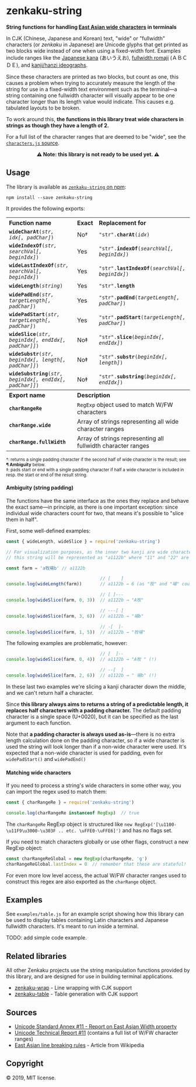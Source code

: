 # zenkaku-string

**String functions for handling [East Asian wide characters](https://www.unicode.org/reports/tr11-2/) in terminals**

In CJK (Chinese, Japanese and Korean) text, "wide" or "fullwidth" characters (or *zenkaku* in Japanese) are Unicode glyphs that get printed as two blocks wide instead of one when using a fixed-width font. Examples include ranges like the [Japanese kana](https://en.wikipedia.org/wiki/Kana) (あいうえお), [fullwidth romaji](https://en.wikipedia.org/wiki/Halfwidth_and_fullwidth_forms) (ＡＢＣＤＥ), and [kanji/hanzi ideographs](https://en.wikipedia.org/wiki/Kanji).

Since these characters are printed as two blocks, but count as one, this causes a problem when trying to accurately measure the length of the string for use in a fixed-width text environment such as the terminal—a string containing one fullwidth character will visually appear to be one character longer than its length value would indicate. This causes e.g. tabulated layouts to be broken.

To work around this, **the functions in this library treat wide characters in strings as though they have a length of 2.**

For a full list of the character ranges that are deemed to be "wide", see the [`characters.js` source](src/characters.js).

<center><b>⚠️ Note: this library is not ready to be used yet. ⚠️</b></center>

## Usage

The library is available as [`zenkaku-string` on npm]():

```
npm install --save zenkaku-string
```

It provides the following exports:

<table>
  <tr>
    <th align="left">Function name</th>
    <th align="left">Exact</th>
    <th align="left">Replacement for</th>
  </tr>

  <tr>
    <td><code><b>wideCharAt</b>(<i>str, idx[, padChar]</i>)</code></td>
    <td>No†</td>
    <td><code>"str".<b>charAt</b>(<i>idx</i>)</code></td>
  </tr>
  <tr>
    <td><code><b>wideIndexOf</b>(<i>str, searchVal[, beginIdx]</i>)</code></td>
    <td>Yes</td>
    <td><code>"str".<b>indexOf</b>(<i>searchVal[, beginIdx]</i>)</code></td>
  </tr>
  <tr>
    <td><code><b>wideLastIndexOf</b>(<i>str, searchVal[, beginIdx]</i>)</code></td>
    <td>Yes</td>
    <td><code>"str".<b>lastIndexOf</b>(<i>searchVal[, beginIdx]</i>)</code></td>
  </tr>
  <tr>
    <td><code><b>wideLength</b>(<i>string</i>)</code></td>
    <td>Yes</td>
    <td><code>"str".<b>length</b></code></td>
  </tr>
  <tr>
    <td><code><b>widePadEnd</b>(<i>str, targetLength[, padChar]</i>)</code></td>
    <td>Yes</td>
    <td><code>"str".<b>padEnd</b>(<i>targetLength[, padChar]</i>)</code></td>
  </tr>
  <tr>
    <td><code><b>widePadStart</b>(<i>str, targetLength[, padChar]</i>)</code></td>
    <td>Yes</td>
    <td><code>"str".<b>padStart</b>(<i>targetLength[, padChar]</i>)</code></td>
  </tr>
  <tr>
    <td><code><b>wideSlice</b>(<i>str, beginIdx[, endIdx[, padChar]]</i>)</code></td>
    <td>No‡</td>
    <td><code>"str".<b>slice</b>(<i>beginIdx[, endIdx]</i>)</code></td>
  </tr>
  <tr>
    <td><code><b>wideSubstr</b>(<i>str, beginIdx[, length[, padChar]]</i>)</code></td>
    <td>No‡</td>
    <td><code>"str".<b>substr</b>(<i>beginIdx[, length]</i>)</code></td>
  </tr>
  <tr>
    <td><code><b>wideSubstring</b>(<i>str, beginIdx[, endIdx[, padChar]]</i>)</code></td>
    <td>No‡</td>
    <td><code>"str".<b>substring</b>(<i>beginIdx[, endIdx]</i>)</code></td>
  </tr>

  <tr>
    <th align="left">Export name</th>
    <th align="left" colspan="2">Description</th>
  </tr>

  <tr>
    <td><code><b>charRangeRe</b></code></td>
    <td colspan="2"><code>RegExp</code> object used to match W/FW characters</td>
  </tr>
  <tr>
    <td><code><b>charRange.wide</b></code></td>
    <td colspan="2">Array of strings representing all wide character ranges</td>
  </tr>
  <tr>
    <td><code><b>charRange.fullWidth</b></code></td>
    <td colspan="2">Array of strings representing all fullwidth character ranges</td>
  </tr>
</table>

<small>†: returns a single padding character if the second half of wide character is the result; see **¶ Ambiguity** below.</small><br />
<small>‡: pads start or end with a single padding character if half a wide character is included in resp. the start or end of the result string.</small>

#### Ambiguity (string padding)

The functions have the same interface as the ones they replace and behave the exact same—in principle, as there is one important exception: since individual wide characters count for two, that means it's possible to "slice them in half".

First, some well-defined examples:

```js
const { wideLength, wideSlice } = require('zenkaku-string')

// For visualization purposes, as the inner two kanji are wide characters,
// this string will be represented as "a1122b" where "11" and "22" are our kanji.

const farm = 'a牧場b' // a1122b

                                    // [    ]
console.log(wideLength(farm))       // a1122b → 6 (as "牧" and "場" count for 2)

                                    // [ ]---
console.log(wideSlice(farm, 0, 3))  // a1122b → "A牧"

                                    // ---[ ]
console.log(wideSlice(farm, 3, 6))  // a1122b → "場b"

                                    // -[  ]-
console.log(wideSlice(farm, 1, 5))  // a1122b → "牧場"
```

The following examples are problematic, however:

```js
                                    // [  ]--
console.log(wideSlice(farm, 0, 4))  // a1122b → "A牧 " (!)

                                    // --[  ]
console.log(wideSlice(farm, 2, 6))  // a1122b → " 場b" (!)
```

In these last two examples we're slicing a kanji character down the middle, and we can't return half a character.

Since **this library always aims to returns a string of a predictable length, it replaces half characters with a padding character.** The default padding character is a single space (U+0020), but it can be specified as the last argument to each function.

Note that **a padding character is always used as-is**—there is no extra length calculation done on the padding character, so if a wide character is used the string will look longer than if a non-wide character were used. It's expected that a non-wide character is used for padding, even for `widePadStart()` and `widePadEnd()`

#### Matching wide characters

If you need to process a string's wide characters in some other way, you can import the regex used to match them:

```js
const { charRangeRe } = require('zenkaku-string')

console.log(charRangeRe instanceof RegExp)  // true
```

The `charRangeRe` RegExp object is structured like `new RegExp('[\u1100-\u11F9\u3000-\u303F .. etc. \uFFE0-\uFFE6]')` and has no flags set.

If you need to match characters globally or use other flags, construct a new RegExp object:

```js
const charRangeReGlobal = new RegExp(charRangeRe, 'g')
charRangeReGlobal.lastIndex = 0  // remember that these are stateful!
```

For even more low level access, the actual W/FW character ranges used to construct this regex are also exported as the `charRange` object.

## Examples

See `examples/table.js` for an example script showing how this library can be used to display tables containing Latin characters and Japanese fullwidth characters. It's meant to run inside a terminal.

TODO: add simple code example.

## Related libraries

All other Zenkaku projects use the string manipulation functions provided by this library, and are designed for use in building terminal applications.

* [zenkaku-wrap](https://github.com/msikma/zenkaku-wrap) - Line wrapping with CJK support
* [zenkaku-table](https://github.com/msikma/zenkaku-table) - Table generation with CJK support

## Sources

* [Unicode Standard Annex #11 - Report on East Asian Width property](https://unicode.org/reports/tr11/)
* [Unicode Technical Report #11](http://www.unicode.org/reports/tr11-2/) (contains a full list of W/FW character ranges)
* [East Asian line breaking rules](https://en.wikipedia.org/wiki/Line_breaking_rules_in_East_Asian_languages) - Article from Wikipedia

## Copyright

© 2019, MIT license.
